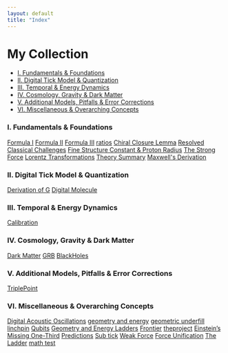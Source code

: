```yaml
---
layout: default
title: "Index"
---
```


<h1>My Collection</h1>

<!-- In-Page Navigation Menu -->
<nav class="in-page-nav">
  <ul>
    <li><a href="#section1">I. Fundamentals &amp; Foundations</a></li>
    <li><a href="#section2">II. Digital Tick Model &amp; Quantization</a></li>
    <li><a href="#section3">III. Temporal &amp; Energy Dynamics</a></li>
    <li><a href="#section4">IV. Cosmology, Gravity &amp; Dark Matter</a></li>
    <li><a href="#section6">V. Additional Models, Pitfalls &amp; Error Corrections</a></li>
    <li><a href="#section7">VI. Miscellaneous &amp; Overarching Concepts</a></li>
  </ul>
</nav>

<!-- Wrap all your index content in a scrollable container -->
<div class="index-scroll-container">
  <section id="section1">
    <h3>I. Fundamentals &amp; Foundations</h3>
    <div class="button-container">
      <a class="button" href="Formulas_I.html" target="_blank">Formula I</a>
      <a class="button" href="Formulas_II.html" target="_blank">Formula II</a>
      <a class="button" href="Formulas_III.html" target="_blank">Formula III</a>
      <a class="button" href="ratios.html" target="_blank">ratios</a>
      <a class="button" href="Chiral_Closure_Lemma.html" target="_blank">Chiral Closure Lemma</a>
      <a class="button" href="Resolved_classical_challenges.html" target="_blank">Resolved Classical Challenges</a>
      <a class="button" href="Fine_Structure_Constant_and_Proton_Radius.html" target="_blank">Fine Structure Constant &amp; Proton Radius</a>
      <a class="button" href="The_Strong_Force.html" target="_blank">The Strong Force</a>
      <a class="button" href="Lorentz_Transformations.html" target="_blank">Lorentz Transformations</a>
      <a class="button" href="theory_summary.html" target="_blank">Theory Summary</a>
      <a class="button" href="Maxwells_Derivation.html" target="_blank">Maxwell's Derivation</a>
    </div>
  </section>

  <section id="section2">
    <h3>II. Digital Tick Model &amp; Quantization</h3>
    <div class="button-container">
      <a class="button" href="Derivation_of_G.html" target="_blank">Derivation of G</a>
      <a class="button" href="Digital_Molecule.html" target="_blank">Digital Molecule</a>
    </div>
  </section>

  <section id="section3">
    <h3>III. Temporal &amp; Energy Dynamics</h3>
    <div class="button-container">
      <a class="button" href="Calibration.html" target="_blank">Calibration</a>
    </div>
  </section>

  <section id="section4">
    <h3>IV. Cosmology, Gravity &amp; Dark Matter</h3>
    <div class="button-container">
      <a class="button" href="Dark_Matter.html" target="_blank">Dark Matter</a>
      <a class="button" href="GRB.html" target="_blank">GRB</a>
      <a class="button" href="BlackHoles.html" target="_blank">BlackHoles</a>
    </div>
  </section>

  <section id="section5">
    <h3>V. Additional Models, Pitfalls &amp; Error Corrections</h3>
    <div class="button-container">
      <a class="button" href="TriplePoint.html" target="_blank">TriplePoint</a>
    </div>
  </section>

  <section id="section6">
    <h3>VI. Miscellaneous &amp; Overarching Concepts</h3>
    <div class="button-container">
      <a class="button" href="Digital_Acoustic_Oscillations.html" target="_blank">Digital Acoustic Oscillations</a>
      <a class="button" href="geometry_and_energy.html" target="_blank">geometry and energy</a>
      <a class="button" href="geometric_underfill.html" target="_blank">geometric underfill</a>
      <a class="button" href="linchpin.html" target="_blank">linchpin</a>
      <a class="button" href="Qubits.html" target="_blank">Qubits</a>
      <a class="button" href="Geometry_and_Energy_Ladders.html" target="_blank">Geometry and Energy Ladders</a>
      <a class="button" href="Frontier.html" target="_blank">Frontier</a>
      <a class="button" href="theproject.html" target="_blank">theproject</a>
      <a class="button" href="EinsteinsMissingOne-Third.html" target="_blank">Einstein’s Missing One-Third</a>
      <a class="button" href="predictions.html" target="_blank">Predictions</a>
      <a class="button" href="Sub_tick.html" target="_blank">Sub tick</a>
      <a class="button" href="weak_force.html" target="_blank">Weak Force</a>
      <a class="button" href="force_unification.html" target="_blank">Force Unification</a>
      <a class="button" href="the_ladder.html" target="_blank">The Ladder</a>
      <a class="button" href="math_test.html" target="_blank">math test</a>
    </div>
  </section>
</div>
